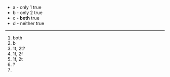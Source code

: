 
- a - only 1 true
- b - only 2 true
- c - **both** true
- d - neither true

___

1. both
2. b
3. 1t, 2t?
4. 1f, 2f
5. 1f, 2t
6. ?
7. 